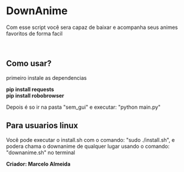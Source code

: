 <h1>DownAnime</h1>

<p>Com esse script você sera capaz de baixar e acompanha seus animes favoritos de forma facil</p>

<br>
<h2>Como usar?</h2>

<P>primeiro instale as dependencias</p>
<p><b>pip install requests</b><br><b>pip install robobrowser</b></p>

<p>Depois é so ir na pasta "sem_gui" e executar: "python main.py"</p>

<h2>Para usuarios linux</h2>
<p>Você pode executar o install.sh com o comando: "sudo ./install.sh", e podera chama o downanime de qualquer lugar usando o comando: "downanime.sh" no terminal</p>

<p><b>Criador: Marcelo Almeida<b></p>

